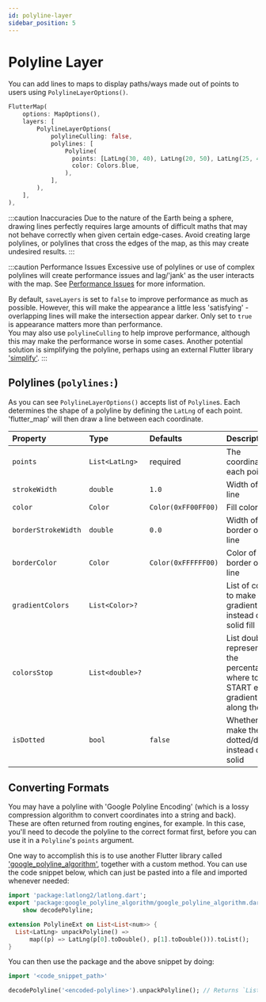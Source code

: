```yaml
---
id: polyline-layer
sidebar_position: 5
---
```


# Polyline Layer

You can add lines to maps to display paths/ways made out of points to users using `PolylineLayerOptions()`.

``` dart
FlutterMap(
    options: MapOptions(),
    layers: [
        PolylineLayerOptions(
            polylineCulling: false,
            polylines: [
                Polyline(
                  points: [LatLng(30, 40), LatLng(20, 50), LatLng(25, 45),],
                  color: Colors.blue,
                ),
            ],
        ),
    ],
),
```

:::caution Inaccuracies
Due to the nature of the Earth being a sphere, drawing lines perfectly requires large amounts of difficult maths that may not behave correctly when given certain edge-cases. Avoid creating large polylines, or polylines that cross the edges of the map, as this may create undesired results.
:::

:::caution Performance Issues
Excessive use of polylines or use of complex polylines will create performance issues and lag/'jank' as the user interacts with the map. See [Performance Issues](/examples-and-errors/common-errors#performance-issues) for more information.

By default, `saveLayers` is set to `false` to improve performance as much as possible. However, this will make the appearance a little less 'satisfying' - overlapping lines will make the intersection appear darker. Only set to `true` is appearance matters more than performance.  
You may also use `polylineCulling` to help improve performance, although this may make the performance worse in some cases. Another potential solution is simplifying the polyline, perhaps using an external Flutter library ['simplify'](https://pub.dev/packages/simplify).
:::

## Polylines (`polylines:`)

As you can see `PolylineLayerOptions()` accepts list of `Polyline`s. Each determines the shape of a polyline by defining the `LatLng` of each point. 'flutter_map' will then draw a line between each coordinate.

| Property            | Type            | Defaults            | Description                                                                                   |
| :------------------ | :-------------- | :------------------ | :-------------------------------------------------------------------------------------------- |
| `points`            | `List<LatLng>`  | required            | The coordinates of each point                                                                 |
| `strokeWidth`       | `double`        | `1.0`               | Width of the line                                                                             |
| `color`             | `Color`         | `Color(0xFF00FF00)` | Fill color                                                                                    |
| `borderStrokeWidth` | `double`        | `0.0`               | Width of the border of the line                                                               |
| `borderColor`       | `Color`         | `Color(0xFFFFFF00)` | Color of the border of the line                                                               |
| `gradientColors`    | `List<Color>?`  |                     | List of colors to make gradient fill instead of a solid fill                                  |
| `colorsStop`        | `List<double>?` |                     | List doubles representing the percentage of where to START each gradient color along the line |
| `isDotted`          | `bool`          | `false`             | Whether to make the line dotted/dashed instead of solid                                       |

## Converting Formats

You may have a polyline with 'Google Polyline Encoding' (which is a lossy compression algorithm to convert coordinates into a string and back). These are often returned from routing engines, for example. In this case, you'll need to decode the polyline to the correct format first, before you can use it in a `Polyline`'s `points` argument.

One way to accomplish this is to use another Flutter library called ['google_polyline_algorithm'](https://pub.dev/packages/google_polyline_algorithm), together with a custom method. You can use the code snippet below, which can just be pasted into a file and imported whenever needed:

``` dart
import 'package:latlong2/latlong.dart';
export 'package:google_polyline_algorithm/google_polyline_algorithm.dart'
    show decodePolyline;

extension PolylineExt on List<List<num>> {
  List<LatLng> unpackPolyline() =>
      map((p) => LatLng(p[0].toDouble(), p[1].toDouble())).toList();
}
```

You can then use the package and the above snippet by doing:

``` dart
import '<code_snippet_path>'

decodePolyline('<encoded-polyline>').unpackPolyline(); // Returns `List<LatLng>` for a map polyline
```
